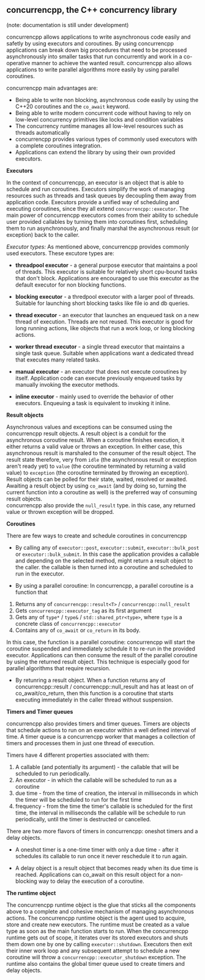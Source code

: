 ## concurrencpp, the C++ concurrency library

(note: documentation is still under development)

concurrencpp allows applications to write asynchronous code easily and safetly by using executors and coroutines.
By using concurrencpp applications can break down big procedures that need to be processed asynchronously into smaller tasks that run concurrently and work in a co-operative manner to achieve the wanted result. 
concurrencpp also allows applications to write parallel algorithms more easily by using parallel coroutines.

concurrencpp main advantages are: 
* Being able to write non blocking, asynchronous code easily by using the C++20 coroutines and the `co_await` keyword.
* Being able to write modern concurrent code without having to rely on low-level concurrency primitives like locks and condition variables 
* The concurrency runtime manages all low-level resources such as threads automatically
* concurrencpp provides various types of commonly used executors with a complete coroutines integration. 
* Applications can extend the library by using their own provided executors.

**Executors**

In the context of concurrencpp, an executor is an object that is able to schedule and run coroutines.
Executors simplify the work of managing resources such as threads and task queues by decoupling them away from application code.
Executors provide a unified way of scheduling and executing coroutines, since they all extend `concurrencpp::executor`.
The main power of concurrencpp executors comes from their ability to schedule user provided callables by turning them into coroutines first,
scheduling them to run asynchronously, and finally marshal the asynchronous result (or exception) back to the caller.

*Executor types:*
As mentioned above, concurrencpp provides commonly used executors. These excutore types are:
* **threadpool executor** - a general purpose executor that maintains a pool of threads. 
This executor is suitable for relatively short cpu-bound tasks that don't block. Applications 
are encouraged to use this executor as the default executor for non blocking functions.  

* **blocking executor** - a thredpool executor with a larger pool of threads. Suitable for launching short blocking tasks 
like file io and db queries.

* **thread executor** - an executor that launches an enqueued task on a new thread of execution. Threads are not reused. 
This executor is good for long running actions, like objects that run a work loop, or long blocking actions.

* **worker thread executor** - a single thread executor that maintains a single task queue. Suitable when applications want 
a dedicated thread that executes many related tasks.

* **manual executor** - an executor that does not execute coroutines by itself. Application code can execute previously enqueued tasks 
by manually invoking the executor methods. 

* **inline executor** - mainly used to override the behavior of other executors. Enqueuing a task is equivalent to invoking it inline.
 
**Result objects**

Asynchronous values and exceptions can be consumed using the concurrencpp result objects.
A result object is a conduit for the asynchronous coroutine result. 
When a coroutine finishes execution, it either returns a valid value or throws an exception. 
In either case, this asynchronous result is marshaled to the consumer of the result object.
The result state therefore, very from `idle` (the asynchronous result or exception aren't ready yet) to `value`  (the coroutine terminated by returning a valid value) to `exception` (the coroutine terminated by throwing an exception).  
Result objects can be polled for their state, waited, resolved or awaited. 
Awaiting a result object by using `co_await` (and by doing so, turning the current function into a coroutine as well) is the preferred way of consuming result objects.  
concurrencpp also provide the `null_result` type. in this case, any returned value or thrown exception will be dropped. 

**Coroutines**

There are few ways to create and schedule coroutines in concurrencpp

-  By calling any of `executor::post`, `executor::submit`, `executor::bulk_post` or `executor::bulk_submit`. 
In this case the application provides a callable and depending on the selected method, might return a result object
to the caller. the callable is then turned into a coroutine and scheduled to run in the executor.

-  By using a parallel coroutine: 
In concurrencpp, a parallel coroutine is a function that 

1.  Returns any of `concurrencpp::result<T>` / `concurrencpp::null_result` 
1. Gets `concurrencpp::executor_tag` as its first argument 
1. Gets any of `type*` / `type&` / `std::shared_ptr<type>`, where `type` is a concrete class of `concurrencpp::executor` 
1. Contains any of `co_await` or `co_return` in its body.

In this case, the function is a parallel coroutine: concurrencpp will start the coroutine suspended and immediately schedule it to re-run in the provided executor. Applications can then consume the result of the parallel coroutine by using the returned result object. This technique is especially good for parallel algorithms that require recursion.

-  By retunring a result object.
When a function returns any of concurrencpp::result / concurrencpp::null_result and has at least on of co_await/co_return,
then this function is a coroutine that starts executing immediately in the caller thread without suspension. 

**Timers and Timer queues**

concurrencpp also provides timers and timer queues. 
Timers are objects that schedule actions to run on an executor within a well defined interval of time.
A timer queue is a concurrencpp worker that manages a collection of timers and processes them in just one thread of execution.

Timers have 4 different properties associated with them:

1.  A callable (and potentially its argument) - the callable that will be scheduled to run periodically.
1. An executor - in which the callable will be scheduled to run as a coroutine
1.  due time - from the time of creation, the interval in milliseconds in which the timer will be scheduled to run for the first time 
1.  frequency - from the time the timer's callable is scheduled for the first time, the interval in milliseconds the callable will be schedule to run periodically, until the timer is destructed or cancelled.

There are two more flavors of timers in concurrencpp: oneshot timers and a delay objects. 

*  A oneshot timer is a one-time timer with only a due time - after it schedules its callable to run once it never reschedule it to run again.  

* A delay object is a result object that becomes ready when its due time is reached. Applications can co_await on this result object 
for a non-blocking way to delay the execution of a coroutine. 

**The runtime object**

The concurrencpp runtime object is the glue that sticks all the components above to a complete and cohesive mechanism of managing asynchronous actions. 
The concurrencpp runtime object is the agent used to acquire, store and create new executors. The runtime must be created as a value type as soon as the main function starts to run. 
When the concurrencpp runtime gets out of scope, it iterates over its stored executors and shuts them down one by one by calling `executor::shutdown`. Executors then exit their inner work loop and any subsequent attempt to schedule a new coroutine will throw a `concurrencpp::executor_shutdown` exception. The runtime also contains the global timer queue used to create timers and delay objects.
